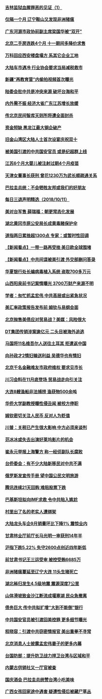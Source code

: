 #### [吉林监狱血腥罪恶的见证（1）](../pages/nsc413/n10772571.md?t=10121234) 

#### [仅隔一个月 辽宁鞍山又发现非洲猪瘟](../pages/nsc413/n10779182.md?t=10121234) 

#### [广东河源市政协前副主席梁国华被“双开”](../pages/nsc413/n10779111.md?t=10121234) 

#### [北京二手房连跌4个月 十一期间多降价求售](../pages/nsc413/n10778983.md?t=10121234) 

#### [万科回应西安楼盘塌方 系其它企业工地](../pages/nsc413/n10778380.md?t=10121234) 

#### [大陆车市遇冷 行业协会要求当局减税救市](../pages/nsc413/n10778525.md?t=10121234) 


#### [新疆“再教育营”内偷拍视频首次曝光](../pages/nsc413/n10778800.md?t=10121234) 

#### [陆委会批中共是冲突来源 破坏台海和平](../pages/nsc413/n10778804.md?t=10121234) 

#### [内外需不振 经济大省广东江苏增长放缓](../pages/nsc413/n10777975.md?t=10121234) 

#### [传北京民间智库天则所将遭全面封杀](../pages/nsc413/n10778770.md?t=10121234) 

#### [资金短缺 黑龙江最大钢企破产](../pages/nsc413/n10777988.md?t=10121234) 

#### [旧金山湾区大陆人士首次设宴庆祝双十](../pages/nsc413/n10778620.md?t=10121234) 

#### [被美国引渡的中共国安官员 或是纪超群上线](../pages/nsc413/n10778174.md?t=10121234) 

#### [江苏6个月大婴儿被注射过期4个月疫苗](../pages/nsc413/n10778384.md?t=10121234) 

#### [天津女董事长获刑 曾花1230万为武长顺疏通关系](../pages/nsc413/n10777747.md?t=10121234) 

#### [巴拉圭总统：不会牺牲友邦或我们的好朋友](../pages/nsc413/n10778254.md?t=10121234) 

#### [每日三退声明精选（2018/10/11）](../pages/nsc413/n10778339.md?t=10121234) 

#### [美对台军售 薛瑞福：朝更常态化发展](../pages/nsc413/n10778125.md?t=10121234) 

#### [湖北黄冈市原公安局长成黄毒赌保护伞](../pages/nsc413/n10777739.md?t=10121234) 

#### [道指两日累挫超1300点 专家：或暂时性回调](../pages/nsc413/n10777885.md?t=10121234) 

#### [【新闻看点】一带一路再受挫 美日欧全球围堵](../pages/nsc413/n10777284.md?t=10121234) 

#### [【新闻看点】中共间谍被美引渡 外交部删问答录](../pages/nsc413/n10777155.md?t=10121234) 

#### [华夏银行处长编病毒植入系统 盗取700多万元](../pages/nsc413/n10777711.md?t=10121234) 

#### [山西阳泉前书记案情曝光 3700万财产来源不明](../pages/nsc413/n10777731.md?t=10121234) 

#### [学者：匆忙抓孟宏伟 中共高层或出紧急状况](../pages/nsc413/n10777536.md?t=10121234) 

#### [美汇率政策报告发布前 姆钦与易纲会面](../pages/nsc413/n10777156.md?t=10121234) 

#### [北京抛售美债应对贸易战？美媒：风险很大](../pages/nsc413/n10777677.md?t=10121234) 

#### [DT集团传销涉案逾亿元 二头目被海外追逃](../pages/nsc413/n10777519.md?t=10121234) 

#### [马国将11名维吾尔人送往土耳其 拒遣返中国](../pages/nsc413/n10777503.md?t=10121234) 

#### [向孙政才2情妇输送利益 吴德华也有情妇](../pages/nsc413/n10777351.md?t=10121234) 

#### [北京千名金融难友市政府维权 要求见市长](../pages/nsc413/n10777328.md?t=10121234) 

#### [川习会料在11月底登场 贸易战走向引关注](../pages/nsc413/n10777468.md?t=10121234) 

#### [大连8艘渔船非法捕捞 渔获物500余吨](../pages/nsc413/n10777232.md?t=10121234) 

#### [华侨大学副教授曝性侵丑闻 被校方停职](../pages/nsc413/n10777301.md?t=10121234) 

#### [姆钦密切关注人民币 反对人为贬值](../pages/nsc413/n10777297.md?t=10121234) 

#### [川普：关税已产生很大影响 中方必须来谈判](../pages/nsc413/n10777141.md?t=10121234) 

#### [范冰冰或失去出演好莱坞影片的机会](../pages/nsc413/n10777162.md?t=10121234) 

#### [崔永元举报上海警方 称一经侦副队长腐败](../pages/nsc413/n10775470.md?t=10121234) 

#### [台侨委会：有不少大陆新移民对中共不满](../pages/nsc413/n10776279.md?t=10121234) 

#### [俄罗斯发宣传手册 望中国公民文明旅游](../pages/nsc413/n10777017.md?t=10121234) 


#### [腾讯连续21天回购 难阻股票下跌](../pages/nsc413/n10776636.md?t=10121234) 

#### [巴基斯坦拟向IMF求救 令中共陷入尴尬](../pages/nsc413/n10775275.md?t=10121234) 

#### [村里出了名的老实人遭绑架](../pages/nsc413/n10774805.md?t=10121234) 

#### [大陆龙头车企9月销量环比下降1% 震惊业内](../pages/nsc413/n10776070.md?t=10121234) 

#### [甘肃林业厅前厅长马光明一审获刑14年半](../pages/nsc413/n10776827.md?t=10121234) 

#### [沪指下跌5.22% 失守2600点创近四年新低](../pages/nsc413/n10776196.md?t=10121234) 

#### [前甘肃书记王三运受审 被控受贿6685万](../pages/nsc413/n10776668.md?t=10121234) 

#### [非洲猪瘟蔓延至辽宁大连 11头生猪死亡](../pages/nsc413/n10776500.md?t=10121234) 

#### [湖北秭归发生4.5级地震 震源深度7公里](../pages/nsc413/n10776526.md?t=10121234) 

#### [山体滑坡致金沙江断流成堰塞湖 民众急撤离](../pages/nsc413/n10776292.md?t=10121234) 

#### [债务巨大 传中共拟扩增“大到不能倒”银行](../pages/nsc413/n10776566.md?t=10121234) 

#### [中共国安官员被引渡回美控罪 更多细节曝光](../pages/nsc413/n10775561.md?t=10121234) 

#### [程晓容：引渡中共窃密情报官 美出重拳不寻常](../pages/nsc413/n10776479.md?t=10121234) 

#### [北京消息人士披露孟宏伟妻子的更多内幕](../pages/nsc413/n10776178.md?t=10121234) 

#### [台国防部：提升防卫战力捍卫台湾与区域和平](../pages/nsc413/n10775719.md?t=10121234) 

#### [内蒙古供销社又一厅官被查](../pages/nsc413/n10776145.md?t=10121234) 

#### [国庆酒会 巴拉圭总统赞台湾小吃美味](../pages/nsc413/n10775993.md?t=10121234) 

#### [广西女孩回家途中遇害 疑遭性侵后被藏尸草丛](../pages/nsc413/n10776294.md?t=10121234) 

